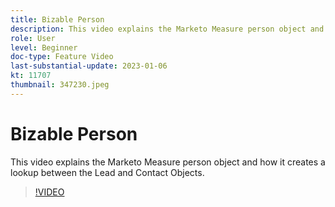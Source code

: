 ```yaml
---
title: Bizable Person
description: This video explains the Marketo Measure person object and how it creates a lookup between the Lead and Contact Objects.
role: User
level: Beginner
doc-type: Feature Video
last-substantial-update: 2023-01-06
kt: 11707
thumbnail: 347230.jpeg
---
```


# Bizable Person

This video explains the Marketo Measure person object and how it creates a lookup between the Lead and Contact Objects.

>[!VIDEO](https://video.tv.adobe.com/v/347230/?quality=12&learn=on)
